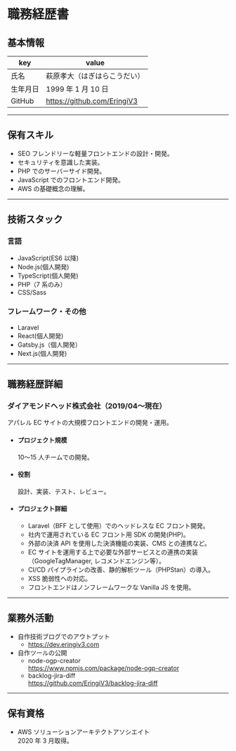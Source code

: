 # 職務経歴書

## 基本情報

| key      | value                        |
| -------- | ---------------------------- |
| 氏名     | 萩原孝大（はぎはらこうだい） |
| 生年月日 | 1999 年 1 月 10 日           |
| GitHub   | https://github.com/EringiV3  |

---

## 保有スキル

- SEO フレンドリーな軽量フロントエンドの設計・開発。
- セキュリティを意識した実装。
- PHP でのサーバーサイド開発。
- JavaScript でのフロントエンド開発。
- AWS の基礎概念の理解。

---

## 技術スタック

### 言語

- JavaScript(ES6 以降)
- Node.js(個人開発)
- TypeScript(個人開発)
- PHP（7 系のみ）
- CSS/Sass

### フレームワーク・その他

- Laravel
- React(個人開発)
- Gatsby.js（個人開発）
- Next.js(個人開発)

---

## 職務経歴詳細

### ダイアモンドヘッド株式会社（2019/04〜現在）

アパレル EC サイトの大規模フロントエンドの開発・運用。

- #### プロジェクト規模
  10〜15 人チームでの開発。
- #### 役割
  設計、実装、テスト、レビュー。
- #### プロジェクト詳細
  - Laravel（BFF として使用）でのヘッドレスな EC フロント開発。
  - 社内で運用されている EC フロント用 SDK の開発(PHP)。
  - 外部の決済 API を使用した決済機能の実装、CMS との連携など。
  - EC サイトを運用する上で必要な外部サービスとの連携の実装（GoogleTagManager, レコメンドエンジン等）。
  - CI/CD パイプラインの改善、静的解析ツール（PHPStan）の導入。
  - XSS 脆弱性への対応。
  - フロントエンドはノンフレームワークな Vanilla JS を使用。

---

## 業務外活動

- 自作技術ブログでのアウトプット
  - https://dev.eringiv3.com
- 自作ツールの公開
  - node-ogp-creator  
    https://www.npmjs.com/package/node-ogp-creator
  - backlog-jira-diff  
    https://github.com/EringiV3/backlog-jira-diff

---

## 保有資格

- AWS ソリューションアーキテクトアソシエイト  
  2020 年 3 月取得。
